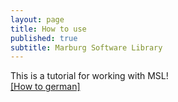 ```yaml
---
layout: page
title: How to use
published: true
subtitle: Marburg Software Library
---
```


This is a tutorial for working with MSL!  
<a href= "../img/howto_msl.pdf" target="blank_"> [How to german]</a>
